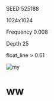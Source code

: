  SEED 525188
 
 1024x1024
 
 Frequency 0.008
 
 Depth 25
 
 float_line > 0.61
 
![my](https://user-images.githubusercontent.com/80098980/124458135-2ae0f080-dd7c-11eb-80a4-36633fcb02f9.png)
# ww
